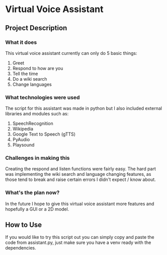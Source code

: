 # Virtual Voice Assistant

## Project Description
### What it does
This virtual voice assistant currently can only do 5 basic things:
  1. Greet
  2. Respond to how are you
  3. Tell the time
  4. Do a wiki search
  5. Change languages
  
### What technologies were used
The script for this assistant was made in python but I also included external libraries and modules such as:
  1. SpeechRecognition
  2. Wikipedia
  3. Google Text to Speech (gTTS)
  4. PyAudio
  5. Playsound
  
### Challenges in making this
Creating the respond and listen functions were fairly easy.
The hard part was implementing the wiki search and language changing features, as those tend to break and raise certain errors I didn't expect / know about.

### What's the plan now?
In the future I hope to give this virtual voice assistant more features and hopefully a GUI or a 2D model.

## How to Use
If you would like to try this script out you can simply copy and paste the code from assistant.py, just make sure you have a venv ready with the dependencies.
